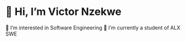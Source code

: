 # 👋 Hi, I’m Victor Nzekwe
👀 I’m interested in Software Engineering
🌱 I’m currently a student of ALX SWE
